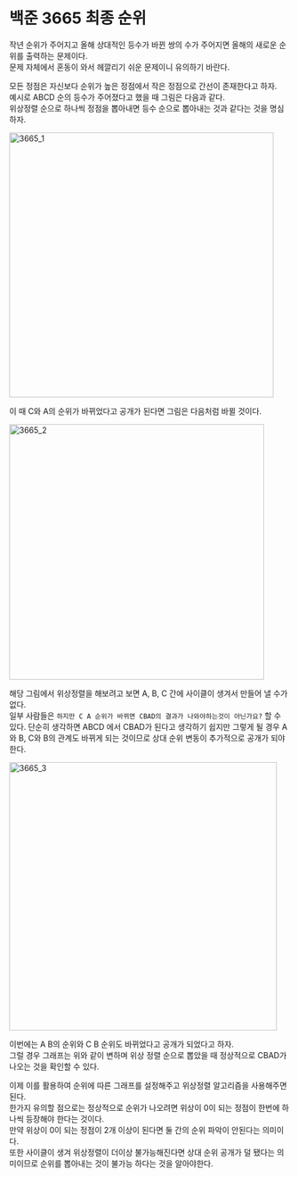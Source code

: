 # 백준 3665 최종 순위
작년 순위가 주어지고 올해 상대적인 등수가 바뀐 쌍의 수가 주어지면 올해의 새로운 순위를 출력하는 문제이다.  
문제 자체에서 혼동이 와서 헤깔리기 쉬운 문제이니 유의하기 바란다.  
  
모든 정점은 자신보다 순위가 높은 정점에서 작은 정점으로 간선이 존재한다고 하자.  
예시로 ABCD 순의 등수가 주어졌다고 했을 때 그림은 다음과 같다.  
위상정렬 순으로 하나씩 정점을 뽑아내면 등수 순으로 뽑아내는 것과 같다는 것을 명심하자.  

<img width="475" alt="3665_1" src="https://user-images.githubusercontent.com/78075226/121192574-0b9f9200-c8a8-11eb-936f-d4aa45e6cb40.png">

이 때 C와 A의 순위가 바뀌었다고 공개가 된다면 그림은 다음처럼 바뀔 것이다.  

<img width="458" alt="3665_2" src="https://user-images.githubusercontent.com/78075226/121192581-0e01ec00-c8a8-11eb-865a-a0cb6c494ed6.png">

해당 그림에서 위상정렬을 해보려고 보면 A, B, C 간에 사이클이 생겨서 만들어 낼 수가 없다.  
일부 사람들은 `하지만 C A 순위가 바뀌면 CBAD의 결과가 나와야하는것이 아닌가요?` 할 수 있다.
단순히 생각하면 ABCD 에서 CBAD가 된다고 생각하기 쉽지만 그렇게 될 경우 A와 B, C와 B의 관계도 바뀌게 되는 것이므로 상대 순위 변동이 추가적으로 공개가 되야한다.   

<img width="481" alt="3665_3" src="https://user-images.githubusercontent.com/78075226/121192583-0e9a8280-c8a8-11eb-9f61-4a1fb672c426.png">

이번에는 A B의 순위와 C B 순위도 바뀌었다고 공개가 되었다고 하자.  
그럴 경우 그래프는 위와 같이 변하며 위상 정렬 순으로 뽑았을 때 정상적으로 CBAD가 나오는 것을 확인할 수 있다.  
  
이제 이를 활용하여 순위에 따른 그래프를 설정해주고 위상정렬 알고리즘을 사용해주면 된다.  
한가지 유의할 점으로는 정상적으로 순위가 나오려면 위상이 0이 되는 정점이 한번에 하나씩 등장해야 한다는 것이다.  
만약 위상이 0이 되는 정점이 2개 이상이 된다면 둘 간의 순위 파악이 안된다는 의미이다.  
또한 사이클이 생겨 위상정렬이 더이상 불가능해진다면 상대 순위 공개가 덜 됐다는 의미이므로 순위를 뽑아내는 것이 불가능 하다는 것을 알아야한다.  

